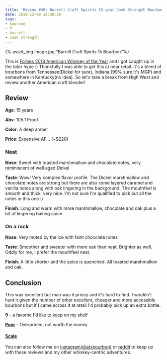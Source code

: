```yaml
---
title: 'Review #49: Barrell Craft Spirits 15 year Cask Strength Bourbon 2018'
date: 2018-12-08 16:38:30
tags:
- bourbon
- 9
- barrell
- cask strength
---
```


{% asset_img image.jpg "Barrell Craft Spirits 15 Bourbon"%}

This is [Forbes 2018 American Whiskey of the Year](https://www.forbes.com/sites/fredminnick/2018/11/16/best-american-whiskey-how-an-underdog-won-2018/#7e50cc1d63c9) and I got caught up in the tater hype :) Thankfully I was able to get this at near retail. It's a blend of bourbons from Tennessee(Dickel for sure), Indiana (99% sure it's MGP) and somewhere in Kentucky(no idea). So let's take a break from High West and review another American craft blender!

## Review
**Age**: 15 years

**Abv**: 105.1 Proof

**Color**: A deep amber

**Price**: Expensive AF... (~$220)

### Neat
**Nose**: Sweet with toasted marshmallow and chocolate notes, very reminiscent of well aged Dickel

**Taste**: Wow! Very complex flavor profile. The Dickel marshmallow and chocolate notes are strong but there are also some layered caramel and vanilla notes along with oak lingering in the background. The mouthfeel is smooth and thick, very nice. I'm not sure I'm qualified to pick out all the notes in this one :)

**Finish**: Long and warm with more marshmallow, chocolate and oak plus a bit of lingering baking spice

### On a rock
**Nose**: Very muted by the ice with faint chocolate notes

**Taste**: Smoother and sweeter with more oak than neat. Brighter as well. Oddly for me, I prefer the mouthfeel neat.

**Finish**: A little shorter and the spice is quenched. All toasted marshmallow and oak.

## Conclusion
This was excellent but man was it pricey and it's hard to find. I wouldn't hunt it given the number of other excellent, cheaper and more accessible bourbons but if I came across it at retail I'd probably pick up an extra bottle.

[**9**](https://atxbourbon.com/tags/9/) - a favorite I'd like to keep on my shelf

[**Poor**](https://atxbourbon.com/tags/poor-value/) - Overpriced, not worth the money

#### [Scale](http://atxbourbon.com/Scale/)

You can also follow me on [Instagram(@atxbourbon)](https://www.instagram.com/atxbourbon/) or [reddit](https://www.reddit.com/r/scottmotorraddrinks/) to keep up with these reviews and my other whiskey-centric adventures.


